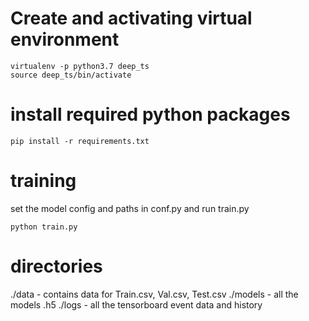 # Create and activating virtual environment
```
virtualenv -p python3.7 deep_ts
source deep_ts/bin/activate
```
# install required python packages
```
pip install -r requirements.txt
```
# training 
set the model config and paths in conf.py and run train.py
```
python train.py
```
# directories
./data - contains data for Train.csv, Val.csv, Test.csv 
./models - all the models .h5
./logs - all the tensorboard event data and history

